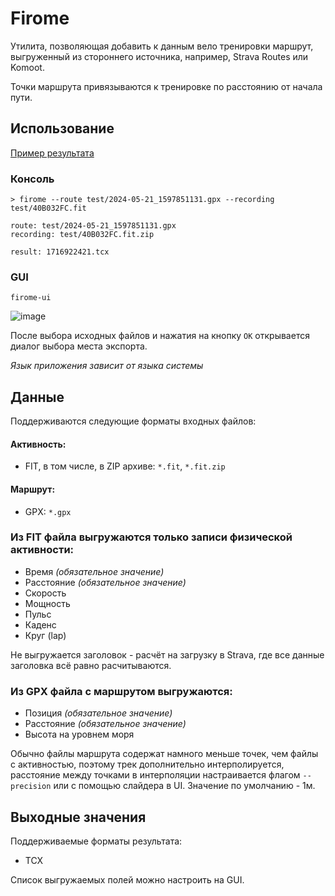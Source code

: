 # Firome

Утилита, позволяющая добавить к данным вело тренировки маршрут,
выгруженный из стороннего источника, например, Strava Routes или Komoot.

Точки маршрута привязываются к тренировке по расстоянию от начала пути.

## Использование

[Пример результата](https://www.strava.com/activities/11471378450)

### Консоль

```shell
> firome --route test/2024-05-21_1597851131.gpx --recording test/40B032FC.fit

route: test/2024-05-21_1597851131.gpx
recording: test/40B032FC.fit.zip

result: 1716922421.tcx
```

### GUI

```shell
firome-ui
```
![image](https://github.com/outcatcher/firome/assets/8591561/f031bbf0-9c73-48eb-a227-9cda170eed6b)


После выбора исходных файлов и нажатия на кнопку `OK` открывается диалог выбора места экспорта.

_Язык приложения зависит от языка системы_

## Данные

Поддерживаются следующие форматы входных файлов:

#### Активность:

- FIT, в том числе, в ZIP архиве: `*.fit`, `*.fit.zip`

#### Маршрут:

- GPX: `*.gpx`

### Из FIT файла выгружаются только записи физической активности:

- Время _(обязательное значение)_
- Расстояние _(обязательное значение)_
- Скорость
- Мощность
- Пульс
- Каденс
- Круг (lap)

Не выгружается заголовок - расчёт на загрузку в Strava, где все данные заголовка всё равно расчитываются.

### Из GPX файла с маршрутом выгружаются:

- Позиция _(обязательное значение)_
- Расстояние _(обязательное значение)_
- Высота на уровнем моря

Обычно файлы маршрута содержат намного меньше точек, чем файлы с активностью, поэтому трек дополнительно
интерполируется,
расстояние между точками в интерполяции настраивается флагом `--precision` или с помощью слайдера в UI.
Значение по умолчанию - 1м.

## Выходные значения

Поддерживаемые форматы результата:

- TCX

Список выгружаемых полей можно настроить на GUI.
